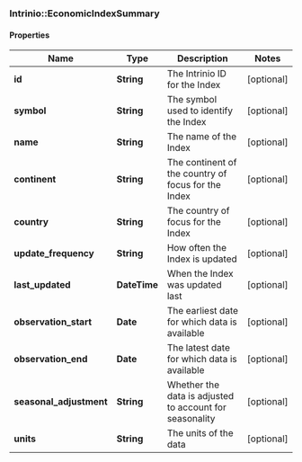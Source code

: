 ### Intrinio::EconomicIndexSummary

#### Properties
Name | Type | Description | Notes
------------ | ------------- | ------------- | -------------
**id** | **String** | The Intrinio ID for the Index | [optional] 
**symbol** | **String** | The symbol used to identify the Index | [optional] 
**name** | **String** | The name of the Index | [optional] 
**continent** | **String** | The continent of the country of focus for the Index | [optional] 
**country** | **String** | The country of focus for the Index | [optional] 
**update_frequency** | **String** | How often the Index is updated | [optional] 
**last_updated** | **DateTime** | When the Index was updated last | [optional] 
**observation_start** | **Date** | The earliest date for which data is available | [optional] 
**observation_end** | **Date** | The latest date for which data is available | [optional] 
**seasonal_adjustment** | **String** | Whether the data is adjusted to account for seasonality | [optional] 
**units** | **String** | The units of the data | [optional] 


